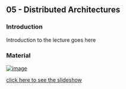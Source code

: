 ## 05 - Distributed Architectures

### Introduction

Introduction to the lecture goes here

### Material

[![image](https://github.com/user-attachments/assets/4252ff22-bde1-400c-ab63-722c3ce09d57)](https://docs.google.com/presentation/d/e/2PACX-1vR3irgI0l4lBOIe3f4UZxTIP_MWItdWJXLD46Pi21yHm5TgCAQDxOCDPpnimJJIP-aHWt7fFi8sBiE7/embed?start=false&loop=false&delayms=3000)

[click here to see the slideshow](https://docs.google.com/presentation/d/e/2PACX-1vR3irgI0l4lBOIe3f4UZxTIP_MWItdWJXLD46Pi21yHm5TgCAQDxOCDPpnimJJIP-aHWt7fFi8sBiE7/embed?start=false&loop=false&delayms=3000)
